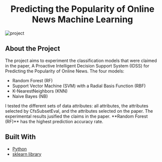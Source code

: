 
<h1 align="center" id="top">Predicting the Popularity of Online News Machine Learning</h1>


![project](https://github.com/juliisstudy/predict_Popularity_News/assets/31259481/437fe2e8-5a0b-4898-bd25-0603349e355a)

## About the Project
The project aims to experiment the classification models that were claimed in the paper, A Proactive Intelligent Decision Support System (IDSS) for Predicting the Popularity of Online News.
The four models:
<ul>
  <li>Random Forest (RF)</li>
  <li>Support Vector Machine (SVM) with a Radial Basis Function (RBF)</li>
  <li>K-NearestNeighbors (KNN)</li>
  <li>Naive Bayes (NB) </li>
</ul>
I tested the different sets of data attributes: all attributes, the attributes selected by CfsSubsetEval, and the attributes selected on the paper.
The experimental results jusified the claims in the paper. **Random Forest (RF)** has the highest prediction accuracy rate.

<br/>

## Built With
- [Python](https://www.python.org/)
- [sklearn library](https://scikit-learn.org/stable/)

